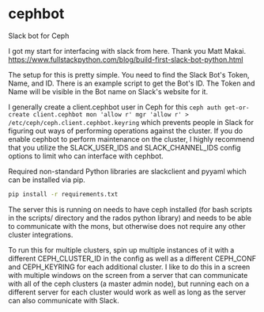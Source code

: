 # cephbot
Slack bot for Ceph

I got my start for interfacing with slack from here. Thank you Matt Makai. https://www.fullstackpython.com/blog/build-first-slack-bot-python.html

The setup for this is pretty simple.  You need to find the Slack Bot's Token, Name, and ID.  There is an example script to get the Bot's ID.  The Token and Name will be visible in the Bot name on Slack's website for it.

I generally create a client.cephbot user in Ceph for this `ceph auth get-or-create client.cephbot mon 'allow r' mgr 'allow r' > /etc/ceph/ceph.client.cephbot.keyring` which prevents people in Slack for figuring out ways of performing operations against the cluster.  If you do enable cephbot to perform maintenance on the cluster, I highly recommend that you utilize the SLACK_USER_IDS and SLACK_CHANNEL_IDS config options to limit who can interface with cephbot.

Required non-standard Python libraries are slackclient and pyyaml which can be installed via pip.  

``` bash
pip install -r requirements.txt
```

The server this is running on needs to have ceph installed (for bash scripts in the scripts/ directory and the rados python library) and needs to be able to communicate with the mons, but otherwise does not require any other cluster integrations.

To run this for multiple clusters, spin up multiple instances of it with a different CEPH_CLUSTER_ID in the config as well as a different CEPH_CONF and CEPH_KEYRING for each additional cluster.  I like to do this in a screen with multiple windows on the screen from a server that can communicate with all of the ceph clusters (a master admin node), but running each on a different server for each cluster would work as well as long as the server can also communicate with Slack.
